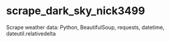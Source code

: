 # scrape_dark_sky_nick3499
Scrape weather data: Python, BeautifulSoup, requests, datetime, dateutil.relativedelta

